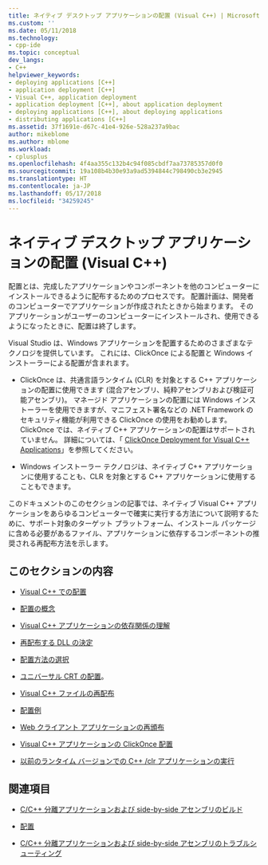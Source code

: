```yaml
---
title: ネイティブ デスクトップ アプリケーションの配置 (Visual C++) | Microsoft Docs
ms.custom: ''
ms.date: 05/11/2018
ms.technology:
- cpp-ide
ms.topic: conceptual
dev_langs:
- C++
helpviewer_keywords:
- deploying applications [C++]
- application deployment [C++]
- Visual C++, application deployment
- application deployment [C++], about application deployment
- deploying applications [C++], about deploying applications
- distributing applications [C++]
ms.assetid: 37f1691e-d67c-41e4-926e-528a237a9bac
author: mikeblome
ms.author: mblome
ms.workload:
- cplusplus
ms.openlocfilehash: 4f4aa355c132b4c94f085cbdf7aa73785357d0f0
ms.sourcegitcommit: 19a108b4b30e93a9ad5394844c798490cb3e2945
ms.translationtype: HT
ms.contentlocale: ja-JP
ms.lasthandoff: 05/17/2018
ms.locfileid: "34259245"
---
```

# <a name="deploying-native-desktop-applications-visual-c"></a>ネイティブ デスクトップ アプリケーションの配置 (Visual C++)

配置とは、完成したアプリケーションやコンポーネントを他のコンピューターにインストールできるように配布するためのプロセスです。 配置計画は、開発者のコンピューターでアプリケーションが作成されたときから始まります。 そのアプリケーションがユーザーのコンピューターにインストールされ、使用できるようになったときに、配置は終了します。

Visual Studio は、Windows アプリケーションを配置するためのさまざまなテクノロジを提供しています。 これには、ClickOnce による配置と Windows インストーラーによる配置が含まれます。

- ClickOnce は、共通言語ランタイム (CLR) を対象とする C++ アプリケーションの配置に使用できます (混合アセンブリ、純粋アセンブリおよび検証可能アセンブリ)。 マネージド アプリケーションの配置には Windows インストーラーを使用できますが、マニフェスト署名などの .NET Framework のセキュリティ機能が利用できる ClickOnce の使用をお勧めします。 ClickOnce では、ネイティブ C++ アプリケーションの配置はサポートされていません。 詳細については、「 [ClickOnce Deployment for Visual C++ Applications](../ide/clickonce-deployment-for-visual-cpp-applications.md)」を参照してください。

- Windows インストーラー テクノロジは、ネイティブ C++ アプリケーションに使用することも、CLR を対象とする C++ アプリケーションに使用することもできます。

このドキュメントのこのセクションの記事では、ネイティブ Visual C++ アプリケーションをあらゆるコンピューターで確実に実行する方法について説明するために、サポート対象のターゲット プラットフォーム、インストール パッケージに含める必要があるファイル、アプリケーションに依存するコンポーネントの推奨される再配布方法を示します。

## <a name="in-this-section"></a>このセクションの内容

- [Visual C++ での配置](../ide/deployment-in-visual-cpp.md)

- [配置の概念](../ide/deployment-concepts.md)

- [Visual C++ アプリケーションの依存関係の理解](../ide/understanding-the-dependencies-of-a-visual-cpp-application.md)

- [再配布する DLL の決定](../ide/determining-which-dlls-to-redistribute.md)

- [配置方法の選択](../ide/choosing-a-deployment-method.md)

- [ユニバーサル CRT の配置](universal-crt-deployment.md)。

- [Visual C++ ファイルの再配布](../ide/redistributing-visual-cpp-files.md)

- [配置例](../ide/deployment-examples.md)

- [Web クライアント アプリケーションの再頒布](../ide/redistributing-web-client-applications.md)

- [Visual C++ アプリケーションの ClickOnce 配置](../ide/clickonce-deployment-for-visual-cpp-applications.md)

- [以前のランタイム バージョンでの C++ /clr アプリケーションの実行](../ide/running-a-cpp-clr-application-on-a-previous-runtime-version.md)

## <a name="related-sections"></a>関連項目

- [C/C++ 分離アプリケーションおよび side-by-side アセンブリのビルド](../build/building-c-cpp-isolated-applications-and-side-by-side-assemblies.md)

- [配置](/dotnet/framework/deployment/index)

- [C/C++ 分離アプリケーションおよび side-by-side アセンブリのトラブルシューティング](../build/troubleshooting-c-cpp-isolated-applications-and-side-by-side-assemblies.md)